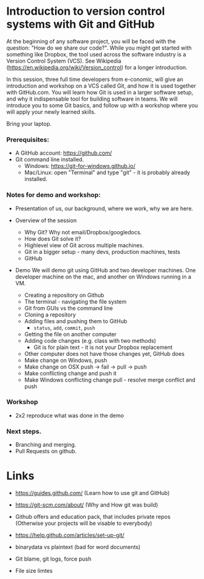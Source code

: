 # Introduction to version control systems with Git and GitHub

At the beginning of any software project, you will be faced with the question:
"How do we share our code?". While you might get started with something like
Dropbox, the tool used across the software industry is a Version Control
System (VCS). See Wikipedia (https://en.wikipedia.org/wiki/Version_control)
for a longer introduction.

In this session, three full time developers from e-conomic, will give an
introduction and workshop on a VCS called Git, and how it is used together
with GitHub.com. You will learn how Git is used in a larger software setup,
and why it indispensable tool for building software in teams. We will
introduce you to some Git basics, and follow up with a workshop where you will
apply your newly learned skills.

Bring your laptop.

### Prerequisites:
* A GitHub account: https://github.com/
* Git command line installed.
    * Windows: https://git-for-windows.github.io/
    * Mac/Linux: open "Terminal" and type "git" - it is probably already installed.


### Notes for demo and workshop:
* Presentation of us, our background, where we work, why we are here.
* Overview of the session
    * Why Git? Why not email/Dropbox/googledocs.
    * How does Git solve it?
    * Highlevel view of Git across multiple machines.
    * Git in a bigger setup - many devs, production machines, tests
    * GitHub

* Demo
We will demo git using GitHub and two developer machines. One developer machine on the mac,
and another on Windows running in a VM.
    * Creating a repository on Github
    * The terminal - navigating the file system
    * Git from GUIs vs the command line
    * Cloning a repository
    * Adding files and pushing them to GitHub
        * `status`, `add`, `commit`, `push`
    * Getting the file on another computer
    * Adding code changes (e.g. class with two methods)
        * Git is for plain text - it is not your Dropbox replacement
    * Other computer does not have those changes yet, GitHub does
    * Make change on Windows, push
    * Make change on OSX push -> fail -> pull -> push
    * Make conflicting change and push it
    * Make Windows conflicting change pull - resolve merge conflict and push

### Workshop
* 2x2 reproduce what was done in the demo

### Next steps.
* Branching and merging.
* Pull Requests on github.


# Links
* https://guides.github.com/ (Learn how to use git and GitHub)
* https://git-scm.com/about/ (Why and How git was build)

* Github offers and education pack, that includes private repos (Otherwise your projects will be visable to everybody)
* https://help.github.com/articles/set-up-git/

* binarydata vs plaintext (bad for word documents)
* Git blame, git logs, force push
* File size limtes
